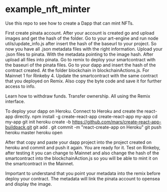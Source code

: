 # example_nft_minter
Use this repo to see how to create a Dapp that can mint NFTs.

First create pinata account.
After your account is created go and upload images and get the hash of the folder.
Go to your art-engine and run node utils/update_info.js after insert the hash of the baseurl to your project.
So now you have all .json metadata files with the right information.
Upload your .json files to pinata. With the metadata pointing to the image hash.
After upload all files into pinata.
Go to remix to deploy your smartcontract with the baseuri of the pinata files.
Go to your dapp and insert the hash of the contract created. At the folder blockchain in blockchainActions.js.
For Mainnet 1 for Rinkeby 4.
Update the smartcontract with the same contract that you deployed on Remix.
Also copy the byte code and save it for further access to info.

Learn how to withdraw funds. 
Transfer ownership.
All using the Remix interface.

To deploy your dapp on Heroku. 
Connect to Heroku and create the react-app directly.
npm install -g create-react-app
create-react-app my-app
cd my-app
git init
heroku create -b https://github.com/mars/create-react-app-buildpack.git
git add .
git commit -m "react-create-app on Heroku"
git push heroku master
heroku open

After that copy and paste your dapp project into the project created on heroku and commit and push it again.
You are ready for it.
Test on Rinkeby, after testing it you can change to Mainnet and also change the hash of the smartcontract into the blockchainAction.js so you will be able to mint it on the smartcontract in the Mainnet.

Important to understand that you point your metadata into the remix before deploy your contract.
The metadata will link the pinata account to opensea and display the image.
